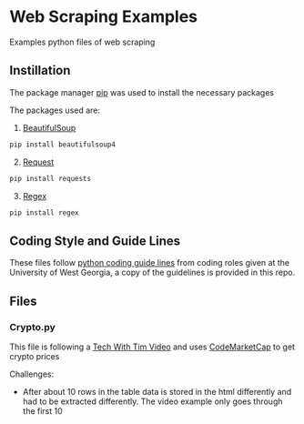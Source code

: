 # Web Scraping Examples

Examples python files of web scraping

## Instillation

The package manager [pip](https://pip.pypa.io/en/stable/) was used to install the necessary packages

The packages used are:

1. [BeautifulSoup](https://www.crummy.com/software/BeautifulSoup/bs4/doc/)

```bash
pip install beautifulsoup4
```

2. [Request](https://pypi.org/project/requests/)

```bash
pip install requests
```

3. [Regex](https://pypi.org/project/regex/)

```bash
pip install regex
```

## Coding Style and Guide Lines

These files follow [python coding guide lines](https://github.com/davidreklaw/PythonProjects/blob/main/UWG_Python_Style_Guide.txt) from coding roles given at the University of West Georgia, a copy of the guidelines is provided in this repo.

## Files

### Crypto.py

This file is following a [Tech With Tim Video](https://www.youtube.com/watch?v=lC6mucyD17k&t=517s) and uses [CodeMarketCap](https://coinmarketcap.com/) to get crypto prices

Challenges:
- After about 10 rows in the table data is stored in the html differently and had to be extracted differently. The video example only goes through the first 10